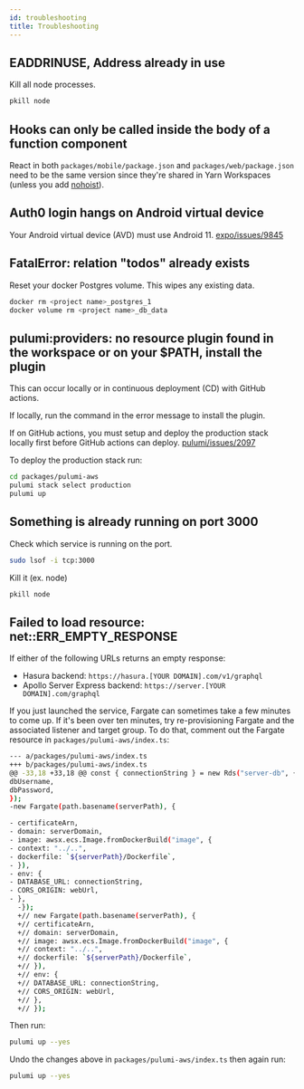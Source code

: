 ```yaml
---
id: troubleshooting
title: Troubleshooting
---
```


## EADDRINUSE, Address already in use

Kill all node processes.

```bash
pkill node
```

## Hooks can only be called inside the body of a function component

React in both `packages/mobile/package.json` and `packages/web/package.json` need to be the same version since they're shared in Yarn Workspaces (unless you add [nohoist](https://yarnpkg.com/blog/2018/02/15/nohoist/)).

## Auth0 login hangs on Android virtual device

Your Android virtual device (AVD) must use Android 11. [expo/issues/9845](https://github.com/expo/expo/issues/9845)

## FatalError: relation \"todos\" already exists

Reset your docker Postgres volume. This wipes any existing data.

```bash
docker rm <project name>_postgres_1
docker volume rm <project name>_db_data
```

## pulumi:providers: no resource plugin found in the workspace or on your \$PATH, install the plugin

This can occur locally or in continuous deployment (CD) with GitHub actions.

If locally, run the command in the error message to install the plugin.

If on GitHub actions, you must setup and deploy the production stack locally first before GitHub actions can deploy. [pulumi/issues/2097](https://github.com/pulumi/pulumi/issues/2097)

To deploy the production stack run:

```bash
cd packages/pulumi-aws
pulumi stack select production
pulumi up
```

## Something is already running on port 3000

Check which service is running on the port.

```bash
sudo lsof -i tcp:3000
```

Kill it (ex. node)

```bash
pkill node
```

## Failed to load resource: net::ERR_EMPTY_RESPONSE

If either of the following URLs returns an empty response:

- Hasura backend: `https://hasura.[YOUR DOMAIN].com/v1/graphql`
- Apollo Server Express backend: `https://server.[YOUR DOMAIN].com/graphql`

If you just launched the service, Fargate can sometimes take a few minutes to come up. If it's been over ten minutes, try re-provisioning Fargate and the associated listener and target group. To do that, comment out the Fargate resource in `packages/pulumi-aws/index.ts`:

```bash
--- a/packages/pulumi-aws/index.ts
+++ b/packages/pulumi-aws/index.ts
@@ -33,18 +33,18 @@ const { connectionString } = new Rds("server-db", {
dbUsername,
dbPassword,
});
-new Fargate(path.basename(serverPath), {

- certificateArn,
- domain: serverDomain,
- image: awsx.ecs.Image.fromDockerBuild("image", {
- context: "../..",
- dockerfile: `${serverPath}/Dockerfile`,
- }),
- env: {
- DATABASE_URL: connectionString,
- CORS_ORIGIN: webUrl,
- },
  -});
  +// new Fargate(path.basename(serverPath), {
  +// certificateArn,
  +// domain: serverDomain,
  +// image: awsx.ecs.Image.fromDockerBuild("image", {
  +// context: "../..",
  +// dockerfile: `${serverPath}/Dockerfile`,
  +// }),
  +// env: {
  +// DATABASE_URL: connectionString,
  +// CORS_ORIGIN: webUrl,
  +// },
  +// });
```

Then run:

```bash
pulumi up --yes
```

Undo the changes above in `packages/pulumi-aws/index.ts` then again run:

```bash
pulumi up --yes
```
